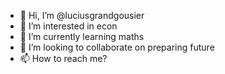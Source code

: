 - 👋 Hi, I’m @luciusgrandgousier
- 👀 I’m interested in econ
- 🌱 I’m currently learning maths
- 💞️ I’m looking to collaborate on preparing future
- 📫 How to reach me? 

<!---
luciusgrandgousier/luciusgrandgousier is a ✨ special ✨ repository because its `README.md` (this file) appears on your GitHub profile.
You can click the Preview link to take a look at your changes.
--->
